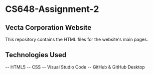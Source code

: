 # CS648-Assignment-2

## Vecta Corporation Website

This repository contains the HTML files for the website's main pages.

## Technologies Used

-- HTML5
-- CSS
-- Visual Studio Code
-- GitHub & GitHub Desktop
